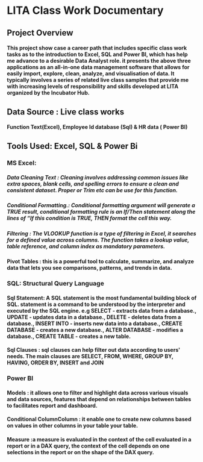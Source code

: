# LITA Class Work Documentary
## Project Overview 
####  This project show case  a career path that includes specific class work tasks as to the introduction to Excel,  SQL  and Power BI, which has help me advance to a desirable Data Analyst role. it presents the above  three applications as an all-in-one data management software that allows for easily import, explore, clean, analyze, and visualisation of data. It typically involves a series of related live class samples  that provide me with increasing levels of responsibility and skills developed at LITA organized by the Incubator Hub.
## Data Source : Live class works
#### Function Text(Excel), Employee Id database (Sql) & HR data ( Power BI)
## Tools Used: Excel, SQL & Power Bi
 ### MS Excel:
 ##### Data Cleaning Text : Cleaning involves addressing common issues like extra spaces, blank cells, and spelling errors to ensure a clean and consistent dataset. Proper or Trim etc can be use for this function.
 ##### Conditional Formatting.: Conditional formatting argument will generate a TRUE result, conditional formatting rule is an If/Then statement along the lines of “If this condition is TRUE, THEN format the cell this way.
 ##### Filtering : The VLOOKUP function is a type of filtering in Excel, it searches for a defined value across columns. The function takes a lookup value, table reference, and column index as mandatory parameters.
 #### Pivot Tables : this is a powerful tool to calculate, summarize, and analyze data that lets you see comparisons, patterns, and trends in data.
 ### SQL: Structural Query Language
 #### Sql Statement: A SQL statement is the most fundamental building block of SQL. statement is a command to be understood by the interpreter and executed by the SQL engine. e.g SELECT - extracts data from a database., UPDATE - updates data in a database., DELETE - deletes data from a database., INSERT INTO - inserts new data into a database., CREATE DATABASE - creates a new database., ALTER DATABASE - modifies a database., CREATE TABLE - creates a new table.
 #### Sql Clauses : sql clauses can help filter out data according to users' needs. The main clauses are SELECT, FROM, WHERE, GROUP BY, HAVING, ORDER BY, INSERT and JOIN
 ### Power BI
 #### Models : it allows one to filter and highlight data across various visuals and data sources, features that depend on relationships between tables to facilitates report and dashboard.
 #### Conditional ColumnColumn : it enable one  to create new columns based on values in other columns in your table your table.
 #### Measure :a measure is evaluated in the context of the cell evaluated in a report or in a DAX query, the context of the cell depends on one selections in the report or on the shape of the DAX query.
